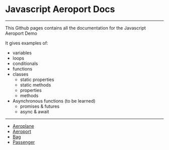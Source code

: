 # Javascript Aeroport Docs

---

This Github pages contains all the documentation for the Javascript Aeroport Demo

It gives examples of:
 - variables
 - loops 
 - conditionals
 - functions
 - classes
    - static properties
    - static methods
    - properties
    - methods
 - Asynchronous functions (to be learned)
    - promises & futures
    - async & await

---

 - [Aeroplane](./Docs/aeroplane.md)
 - [Aeroport](./Docs/Aeroport.md)
 - [Bag](./Docs/Bag.md)
 - [Passenger](./Docs/Passenger.md)